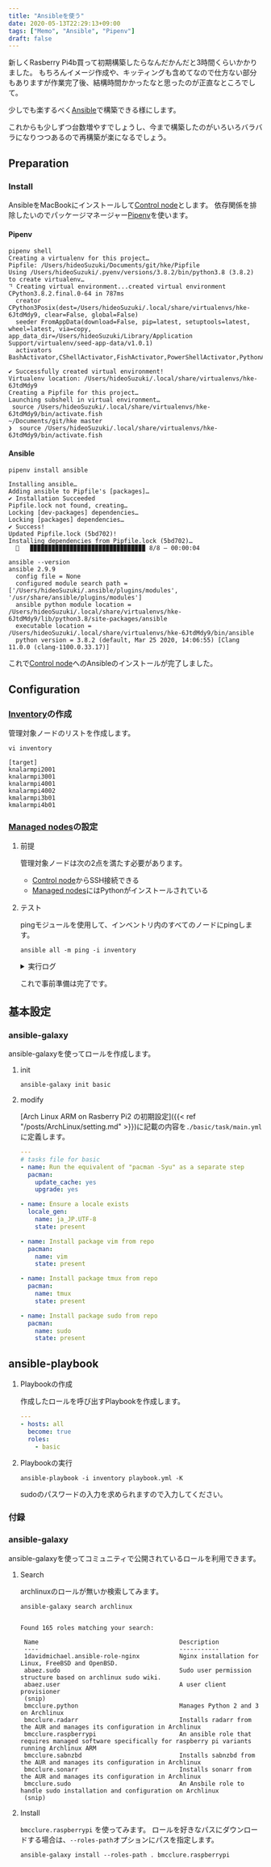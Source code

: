 ```yaml
---
title: "Ansibleを使う"
date: 2020-05-13T22:29:13+09:00
tags: ["Memo", "Ansible", "Pipenv"]
draft: false
---
```


新しくRasberry Pi4b買って初期構築したらなんだかんだと3時間くらいかかりました。
もちろんイメージ作成や、キッティングも含めてなので仕方ない部分もありますが作業完了後、結構時間かかったなと思ったのが正直なところでして。

少しでも楽するべく[Ansible](https://github.com/ansible/ansible)で構築できる様にします。

これからも少しずつ台数増やすでしょうし、今まで構築したのがいろいろバラバラになりつつあるので再構築が楽になるでしょう。

## Preparation

### Install

AnsibleをMacBookにインストールして[Control node](https://docs.ansible.com/ansible/latest/user_guide/basic_concepts.html#control-node)とします。
依存関係を排除したいのでパッケージマネージャー[Pipenv](https://github.com/pypa/pipenv)を使います。

#### Pipenv

```fish
pipenv shell
Creating a virtualenv for this project…
Pipfile: /Users/hideoSuzuki/Documents/git/hke/Pipfile
Using /Users/hideoSuzuki/.pyenv/versions/3.8.2/bin/python3.8 (3.8.2) to create virtualenv…
⠙ Creating virtual environment...created virtual environment CPython3.8.2.final.0-64 in 787ms
  creator CPython3Posix(dest=/Users/hideoSuzuki/.local/share/virtualenvs/hke-6JtdMdy9, clear=False, global=False)
  seeder FromAppData(download=False, pip=latest, setuptools=latest, wheel=latest, via=copy, app_data_dir=/Users/hideoSuzuki/Library/Application Support/virtualenv/seed-app-data/v1.0.1)
  activators BashActivator,CShellActivator,FishActivator,PowerShellActivator,PythonActivator,XonshActivator

✔ Successfully created virtual environment!
Virtualenv location: /Users/hideoSuzuki/.local/share/virtualenvs/hke-6JtdMdy9
Creating a Pipfile for this project…
Launching subshell in virtual environment…
 source /Users/hideoSuzuki/.local/share/virtualenvs/hke-6JtdMdy9/bin/activate.fish
~/Documents/git/hke master
❯  source /Users/hideoSuzuki/.local/share/virtualenvs/hke-6JtdMdy9/bin/activate.fish

```

#### Ansible

```fish
pipenv install ansible

Installing ansible…
Adding ansible to Pipfile's [packages]…
✔ Installation Succeeded
Pipfile.lock not found, creating…
Locking [dev-packages] dependencies…
Locking [packages] dependencies…
✔ Success!
Updated Pipfile.lock (5bd702)!
Installing dependencies from Pipfile.lock (5bd702)…
  🐍   ▉▉▉▉▉▉▉▉▉▉▉▉▉▉▉▉▉▉▉▉▉▉▉▉▉▉▉▉▉▉▉▉ 8/8 — 00:00:04

```

```fish
ansible --version
ansible 2.9.9
  config file = None
  configured module search path = ['/Users/hideoSuzuki/.ansible/plugins/modules', '/usr/share/ansible/plugins/modules']
  ansible python module location = /Users/hideoSuzuki/.local/share/virtualenvs/hke-6JtdMdy9/lib/python3.8/site-packages/ansible
  executable location = /Users/hideoSuzuki/.local/share/virtualenvs/hke-6JtdMdy9/bin/ansible
  python version = 3.8.2 (default, Mar 25 2020, 14:06:55) [Clang 11.0.0 (clang-1100.0.33.17)]

```

これで[Control node](https://docs.ansible.com/ansible/latest/user_guide/basic_concepts.html#control-node)へのAnsibleのインストールが完了しました。


## Configuration

### [Inventory](https://docs.ansible.com/ansible/latest/user_guide/basic_concepts.html#inventory)の作成

管理対象ノードのリストを作成します。

```fish
vi inventory
```

```
[target]
knalarmpi2001
knalarmpi3001
knalarmpi4001
knalarmpi4002
kmalarmpi3b01
kmalarmpi4b01
```

### [Managed nodes](https://docs.ansible.com/ansible/latest/user_guide/basic_concepts.html#managed-nodes)の設定

1. 前提

   管理対象ノードは次の2点を満たす必要があります。

   - [Control node](https://docs.ansible.com/ansible/latest/user_guide/basic_concepts.html#control-node)からSSH接続できる
   - [Managed nodes](https://docs.ansible.com/ansible/latest/user_guide/basic_concepts.html#managed-nodes)にはPythonがインストールされている

1. テスト

   pingモジュールを使用して、インベントリ内のすべてのノードにpingします。

   ```fish
   ansible all -m ping -i inventory
   ```

   <details>
   <summary>実行ログ</summary>

   何やらWARNINGが出ていますが気にしないで進めます。
   ```fish
   [WARNING]: Platform linux on host knalarmpi4002 is using the discovered Python interpreter at /usr/bin/python, but future installation of another Python interpreter could
   change this. See https://docs.ansible.com/ansible/2.9/reference_appendices/interpreter_discovery.html for more information.
   knalarmpi4002 | SUCCESS => {
       "ansible_facts": {
           "discovered_interpreter_python": "/usr/bin/python"
       },
       "changed": false,
       "ping": "pong"
   }
   [WARNING]: Platform linux on host knalarmpi4001 is using the discovered Python interpreter at /usr/bin/python, but future installation of another Python interpreter could
   change this. See https://docs.ansible.com/ansible/2.9/reference_appendices/interpreter_discovery.html for more information.
   knalarmpi4001 | SUCCESS => {
       "ansible_facts": {
           "discovered_interpreter_python": "/usr/bin/python"
       },
       "changed": false,
       "ping": "pong"
   }
   [WARNING]: Platform linux on host kmalarmpi4b01 is using the discovered Python interpreter at /usr/bin/python, but future installation of another Python interpreter could
   change this. See https://docs.ansible.com/ansible/2.9/reference_appendices/interpreter_discovery.html for more information.
   kmalarmpi4b01 | SUCCESS => {
       "ansible_facts": {
           "discovered_interpreter_python": "/usr/bin/python"
       },
       "changed": false,
       "ping": "pong"
   }
   [WARNING]: Platform linux on host knalarmpi3001 is using the discovered Python interpreter at /usr/bin/python, but future installation of another Python interpreter could
   change this. See https://docs.ansible.com/ansible/2.9/reference_appendices/interpreter_discovery.html for more information.
   knalarmpi3001 | SUCCESS => {
       "ansible_facts": {
           "discovered_interpreter_python": "/usr/bin/python"
       },
       "changed": false,
       "ping": "pong"
   }
   [WARNING]: Platform linux on host knalarmpi2001 is using the discovered Python interpreter at /usr/bin/python, but future installation of another Python interpreter could
   change this. See https://docs.ansible.com/ansible/2.9/reference_appendices/interpreter_discovery.html for more information.
   knalarmpi2001 | SUCCESS => {
       "ansible_facts": {
           "discovered_interpreter_python": "/usr/bin/python"
       },
       "changed": false,
       "ping": "pong"
   }
   [WARNING]: Platform linux on host kmalarmpi3b01 is using the discovered Python interpreter at /usr/bin/python, but future installation of another Python interpreter could
   change this. See https://docs.ansible.com/ansible/2.9/reference_appendices/interpreter_discovery.html for more information.
   kmalarmpi3b01 | SUCCESS => {
       "ansible_facts": {
           "discovered_interpreter_python": "/usr/bin/python"
       },
       "changed": false,
       "ping": "pong"
   }
   ```
   </details>

   これで事前準備は完了です。

## 基本設定

### ansible-galaxy

ansible-galaxyを使ってロールを作成します。

1. init

   ```fish
   ansible-galaxy init basic
   ```

1. modify

   [Arch Linux ARM on Rasberry Pi2 の初期設定]({{< ref "/posts/ArchLinux/setting.md" >}})に記載の内容を`./basic/task/main.yml`に定義します。

   ```yaml
   ---
   # tasks file for basic
   - name: Run the equivalent of "pacman -Syu" as a separate step
     pacman:
       update_cache: yes
       upgrade: yes

   - name: Ensure a locale exists
     locale_gen:
       name: ja_JP.UTF-8
       state: present

   - name: Install package vim from repo
     pacman:
       name: vim
       state: present

   - name: Install package tmux from repo
     pacman:
       name: tmux
       state: present

   - name: Install package sudo from repo
     pacman:
       name: sudo
       state: present

   ```

## ansible-playbook

1. Playbookの作成

   作成したロールを呼び出すPlaybookを作成します。

   ```yaml
   ---
   - hosts: all
     become: true
     roles:
       - basic
   ```

1. Playbookの実行

   ```fish
   ansible-playbook -i inventory playbook.yml -K
   ```

   sudoのパスワードの入力を求められますので入力してください。



### 付録

### ansible-galaxy

ansible-galaxyを使ってコミュニティで公開されているロールを利用できます。

1. Search

   archlinuxのロールが無いか検索してみます。

   ```fish
   ansible-galaxy search archlinux


   Found 165 roles matching your search:

    Name                                       Description
    ----                                       -----------
    1davidmichael.ansible-role-nginx           Nginx installation for Linux, FreeBSD and OpenBSD.
    abaez.sudo                                 Sudo user permission structure based on archlinux sudo wiki.
    abaez.user                                 A user client provisioner
    (snip)
    bmcclure.python                            Manages Python 2 and 3 on Archlinux
    bmcclure.radarr                            Installs radarr from the AUR and manages its configuration in Archlinux
    bmcclure.raspberrypi                       An ansible role that requires managed software specifically for raspberry pi variants running Archlinux ARM
    bmcclure.sabnzbd                           Installs sabnzbd from the AUR and manages its configuration in Archlinux
    bmcclure.sonarr                            Installs sonarr from the AUR and manages its configuration in Archlinux
    bmcclure.sudo                              An Ansbile role to handle sudo installation and configuration on Archlinux
    (snip)
   ```

1. Install

   `bmcclure.raspberrypi` を使ってみます。
   ロールを好きなパスにダウンロードする場合は、`--roles-path`オプションにパスを指定します。

   ```fish
   ansible-galaxy install --roles-path . bmcclure.raspberrypi
   ```
